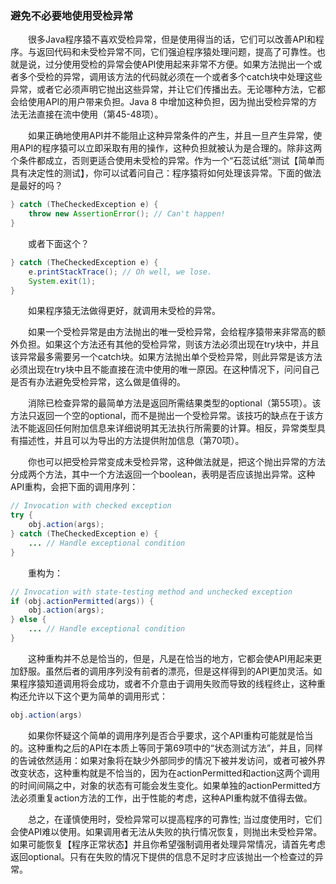 ### 避免不必要地使用受检异常

&emsp;&emsp;很多Java程序猿不喜欢受检异常，但是使用得当的话，它们可以改善API和程序。与返回代码和未受检异常不同，它们强迫程序猿处理问题，提高了可靠性。也就是说，过分使用受检的异常会使API使用起来非常不方便。如果方法抛出一个或者多个受检的异常，调用该方法的代码就必须在一个或者多个catch块中处理这些异常，或者它必须声明它抛出这些异常，并让它们传播出去。无论哪种方法，它都会给使用API的用户带来负担。Java 8 中增加这种负担，因为抛出受检异常的方法无法直接在流中使用（第45-48项）。

&emsp;&emsp;如果正确地使用API并不能阻止这种异常条件的产生，并且一旦产生异常，使用API的程序猿可以立即采取有用的操作，这种负担就被认为是合理的。除非这两个条件都成立，否则更适合使用未受检的异常。作为一个“石蕊试纸”测试【简单而具有决定性的测试】，你可以试着问自己：程序猿将如何处理该异常。下面的做法是最好的吗？

```java
} catch (TheCheckedException e) {
    throw new AssertionError(); // Can't happen!
}
```

&emsp;&emsp;或者下面这个？

```java
} catch (TheCheckedException e) {
    e.printStackTrace(); // Oh well, we lose.
    System.exit(1);
}
```

&emsp;&emsp;如果程序猿无法做得更好，就调用未受检的异常。

&emsp;&emsp;如果一个受检异常是由方法抛出的唯一受检异常，会给程序猿带来非常高的额外负担。如果这个方法还有其他的受检异常，则该方法必须出现在try块中，并且该异常最多需要另一个catch块。如果方法抛出单个受检异常，则此异常是该方法必须出现在try块中且不能直接在流中使用的唯一原因。在这种情况下，问问自己是否有办法避免受检异常，这么做是值得的。

&emsp;&emsp;消除已检查异常的最简单方法是返回所需结果类型的optional（第55项）。该方法只返回一个空的optional，而不是抛出一个受检异常。该技巧的缺点在于该方法不能返回任何附加信息来详细说明其无法执行所需要的计算。相反，异常类型具有描述性，并且可以为导出的方法提供附加信息（第70项）。

&emsp;&emsp;你也可以把受检异常变成未受检异常，这种做法就是，把这个抛出异常的方法分成两个方法，其中一个方法返回一个boolean，表明是否应该抛出异常。这种API重构，会把下面的调用序列：

```java
// Invocation with checked exception
try {
    obj.action(args);
} catch (TheCheckedException e) {
    ... // Handle exceptional condition
}
```

&emsp;&emsp;重构为：

```java
// Invocation with state-testing method and unchecked exception
if (obj.actionPermitted(args)) {
    obj.action(args);
} else {
    ... // Handle exceptional condition
}
```

&emsp;&emsp;这种重构并不总是恰当的，但是，凡是在恰当的地方，它都会使API用起来更加舒服。虽然后者的调用序列没有前者的漂亮，但是这样得到的API更加灵活。如果程序猿知道调用将会成功，或者不介意由于调用失败而导致的线程终止，这种重构还允许以下这个更为简单的调用形式：

```java
obj.action(args)
```

&emsp;&emsp;如果你怀疑这个简单的调用序列是否合乎要求，这个API重构可能就是恰当的。这种重构之后的API在本质上等同于第69项中的“状态测试方法”，并且，同样的告诫依然适用：如果对象将在缺少外部同步的情况下被并发访问，或者可被外界改变状态，这种重构就是不恰当的，因为在actionPermitted和action这两个调用的时间间隔之中，对象的状态有可能会发生变化。如果单独的actionPermitted方法必须重复action方法的工作，出于性能的考虑，这种API重构就不值得去做。

&emsp;&emsp;总之，在谨慎使用时，受检异常可以提高程序的可靠性; 当过度使用时，它们会使API难以使用。如果调用者无法从失败的执行情况恢复，则抛出未受检异常。如果可能恢复【程序正常状态】并且你希望强制调用者处理异常情况，请首先考虑返回optional。只有在失败的情况下提供的信息不足时才应该抛出一个检查过的异常。